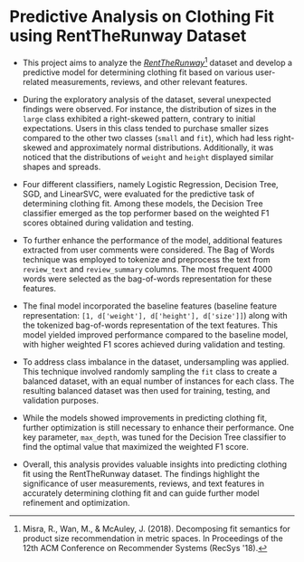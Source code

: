 # Predictive Analysis on Clothing Fit using RentTheRunway Dataset

- This project aims to analyze the [_RentTheRunway_](https://cseweb.ucsd.edu/~jmcauley/datasets.html#clothing_fit)[^1] dataset and develop a predictive model for determining clothing fit based on various user-related measurements, reviews, and other relevant features.

- During the exploratory analysis of the dataset, several unexpected findings were observed. For instance, the distribution of sizes in the `large` class exhibited a right-skewed pattern, contrary to initial expectations. Users in this class tended to purchase smaller sizes compared to the other two classes (`small` and `fit`), which had less right-skewed and approximately normal distributions. Additionally, it was noticed that the distributions of `weight` and `height` displayed similar shapes and spreads.

- Four different classifiers, namely Logistic Regression, Decision Tree, SGD, and LinearSVC, were evaluated for the predictive task of determining clothing fit. Among these models, the Decision Tree classifier emerged as the top performer based on the weighted F1 scores obtained during validation and testing.

- To further enhance the performance of the model, additional features extracted from user comments were considered. The Bag of Words technique was employed to tokenize and preprocess the text from `review_text` and `review_summary` columns. The most frequent 4000 words were selected as the bag-of-words representation for these features.

- The final model incorporated the baseline features (baseline feature representation: `[1, d['weight'], d['height'], d['size']]`) along with the tokenized bag-of-words representation of the text features. This model yielded improved performance compared to the baseline model, with higher weighted F1 scores achieved during validation and testing.

- To address class imbalance in the dataset, undersampling was applied. This technique involved randomly sampling the `fit` class to create a balanced dataset, with an equal number of instances for each class. The resulting balanced dataset was then used for training, testing, and validation purposes.

- While the models showed improvements in predicting clothing fit, further optimization is still necessary to enhance their performance. One key parameter, `max_depth`, was tuned for the Decision Tree classifier to find the optimal value that maximized the weighted F1 score.

- Overall, this analysis provides valuable insights into predicting clothing fit using the RentTheRunway dataset. The findings highlight the significance of user measurements, reviews, and text features in accurately determining clothing fit and can guide further model refinement and optimization.

[^1]: Misra, R., Wan, M., & McAuley, J. (2018). Decomposing fit semantics for product size recommendation in metric spaces. In Proceedings of the 12th ACM Conference on Recommender Systems (RecSys '18).
